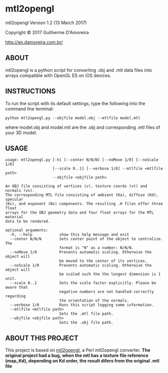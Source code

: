 # mtl2opengl

mtl2opengl Version 1.2 (13 March 2017)

Copyright © 2017 Guilherme D'Amoreira

<http://en.damoreira.com.br/>

## ABOUT
mtl2opengl is a python script for converting .obj and .mtl data files into arrays compatible with OpenGL ES on iOS devices.


## INSTRUCTIONS
To run the script with its default settings, type the following into the command line terminal:

```
python mtl2opengl.py --objfile model.obj --mtlfile model.mtl
```

where model.obj and model.mtl are the .obj and corresponding .mtl files of your 3D model.

## USAGE
```
usage: mtl2opengl.py [-h] [--center N/N/N] [--noMove 1/0] [--noScale 1/0]
                     [--scale 0..1] [--verbose 1/0] --mtlfile <mtlfile path>
                     --objfile <objfile path>

An OBJ file consisting of vertices (v), texture coords (vt) and normals (vn).
The corresponding MTL file consisting of ambient (Ka), diffuse (Kd), specular
(Ks), and exponent (Ns) components. The resulting .H files offer three float
arrays for the OBJ geometry data and four float arrays for the MTL material
data to be rendered.

optional arguments:
  -h, --help            show this help message and exit
  --center N/N/N        Sets center point of the object to centralize. The
                        format is "N" as a number: N/N/N.
  --noMove 1/0          Prevents automatic scaling. Otherwise the object will
                        be moved to the center of its vertices.
  --noScale 1/0         Prevents automatic scaling. Otherwise the object will
                        be scaled such the the longest dimension is 1 unit.
  --scale 0..1          Sets the scale factor explicitly. Please be aware that
                        negative numbers are not handled correctly regarding
                        the orientation of the normals.
  --verbose 1/0         Runs this script logging some information.
  --mtlfile <mtlfile path>
                        Sets the .mtl file path.
  --objfile <objfile path>
                        Sets the .obj file path.
```

## ABOUT THIS PROJECT
This project is based on [mtl2opengl](https://github.com/ricardo-rendoncepeda/mtl2opengl), a Perl mtl2opengl converter.
**The original project had a bug, when the mtl has a texture file reference (map_Kd), depending on Kd order, the result difers from the original .mtl file**

